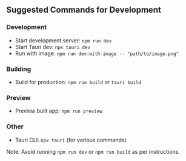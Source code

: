 ## Suggested Commands for Development

### Development
- Start development server: `npm run dev`
- Start Tauri dev: `npx tauri dev`
- Run with image: `npm run dev:with-image -- "path/to/image.png"`

### Building
- Build for production: `npm run build` or `tauri build`

### Preview
- Preview built app: `npm run preview`

### Other
- Tauri CLI: `npx tauri` (for various commands)

Note: Avoid running `npm run dev` or `npm run build` as per instructions.